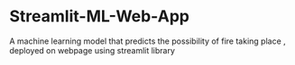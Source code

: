 # Streamlit-ML-Web-App
 A machine learning model that predicts the possibility of fire taking place , deployed on webpage using streamlit library

